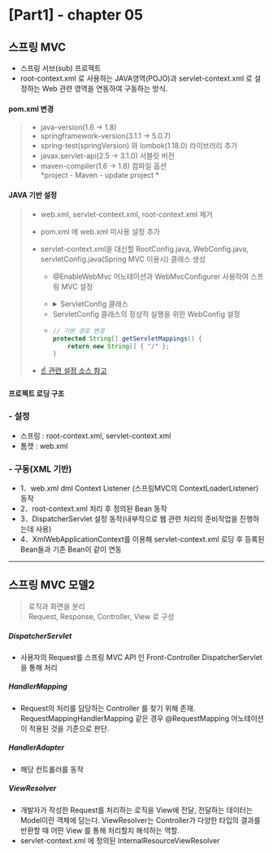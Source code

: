 
[Part1] - chapter 05
=========================

스프링 MVC 
--------
- 스프링 서브(sub) 프로젝트
- root-context.xml 로 사용하는 JAVA영역(POJO)과 servlet-context.xml 로 설정하는 Web 관련 영역을 연동하여 구동하는 방식. 

#### pom.xml 변경 
> - java-version(1.6 → 1.8)   
> - springframework-version(3.1.1 → 5.0.7)   
> - spring-test(springVersion) 와 lombok(1.18.0) 라이브러리 추가
> - javax.servlet-api(2.5 → 3.1.0) 서블릿 버전  
> - maven-compiler(1.6 → 1.8) 컴파일 옵션  
*project - Maven - update project *   

#### JAVA 기반 설정   
> - web.xml, servlet-context.xml, root-context.xml 제거   
> - pom.xml 에 web.xml 미사용 설정 추가 
> - servlet-context.xml을 대신할 RootConfig.java, WebConfig.java, servletConfig.java(Spring MVC 이용시) 클래스 생성   
>	* @EnableWebMvc 어노테이션과 WebMvcConfigurer 사용하여 스프링 MVC 설정
>	* 	<details markdown="1">
> 		<summary>ServletConfig 클래스</summary>
>	
>		```java   
>		@EnableWebMvc
>		@ComponentScan(basePackages = {"org.zerock.controller"})
>		 public class ServletConfig implements WebMvcConfigurer {
> 		
>		 	@Override
> 			public void configureViewResolvers(ViewResolverRegistry registry) {
> 		
> 			InternalResourceViewResolver bean = new  InternalResourceViewResolver();
> 			bean.setViewClass(JstlView.class);
> 			bean.setPrefix("/WEB-INF/views/");
>			bean.setSuffix(".jsp");
>			registry.viewResolver(bean);
>			}
>			
>			@Override
>			public void addResourceHandlers(ResourceHandlerRegistry registry) { 
>				registry.addResourceHandler("/resources/**").addResourceLocations("/resources/");
>			}
>		}	
>		``` 
>	</details>	
> 
>		
>	* ServletConfig 클래스의 정상적 실행을 위한 WebConfig 설정	
>	*	```java   
>		// 기본 경로 변경
>		protected String[] getServletMappings() {
>			return new String[] { "/" };
>		}
>		``` 
> -	[☝ 관련 설정 소스 참고](https://github.com/tyakamyz/spring_study/blob/master/personal_folder/pido/1_Week/chapter01_%EA%B0%9C%EB%B0%9C%ED%99%98%EA%B2%BD%EC%84%A4%EC%A0%95.md)

#### 프로젝트 로딩 구조
### - 설정
* 스프링 : root-context.xml, servlet-context.xml
* 톰캣 : web.xml

### - 구동(XML 기반)
* 1．web.xml dml Context Listener (스프링MVC의 ContextLoaderListener) 동작
* 2．root-context.xml 처리 후 정의된 Bean 동작
* 3．DispatcherServlet 설정 동작(내부적으로 웹 관련 처리의 준비작업을 진행하는데 사용)
* 4．XmlWebApplicationContext를 이용해 servlet-context.xml 로딩 후 등록된 Bean들과 기존 Bean이 같이 연동 

<hr />

스프링 MVC 모델2
--------
> 로직과 화면을 분리   
> Request, Response, Controller, View 로 구성

##### DispatcherServlet
* 사용자의 Request를 스프링 MVC API 인 Front-Controller DispatcherServlet을 통해 처리
##### HandlerMapping
* Request의 처리를 담당하는 Controller 를 찾기 위해 존재.   
RequestMappingHandlerMapping 같은 경우 @RequestMapping 어노테이션이 적용된 것을 기준으로 판단. 
##### HandlerAdapter
* 해당 컨트롤러를 동작
##### ViewResolver
* 개발자가 작성한 Request를 처리하는 로직을 View에 전달, 전달하는 데이터는 Model이란 객체에 담는다. ViewResolver는 Controller가 다양한 타입의 결과를 반환할 때 어떤 View 를 통해 처리할지 해석하는 역할. 
* servlet-context.xml 에 정의된 InternalResourceViewResolver


